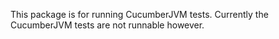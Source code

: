 This package is for running CucumberJVM tests. Currently the CucumberJVM tests are not runnable however.